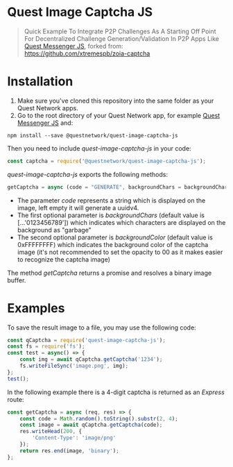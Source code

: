 # Quest Image Captcha JS

> Quick Example To Integrate P2P Challenges As A Starting Off Point For Decentralized Challenge Generation/Validation In P2P Apps Like [Quest Messenger JS](quest-messenger-js), forked from: https://github.com/xtremespb/zoia-captcha

# Installation
1. Make sure you've cloned this repository into the same folder as your Quest Network apps.
2. Go to the root directory of your Quest Network app, for example [Quest Messenger JS](quest-messenger-js) and:
```
npm install --save @questnetwork/quest-image-captcha-js
```

Then you need to include *quest-image-captcha-js* in your code:
```javascript
const captcha = require('@questnetwork/quest-image-captcha-js');
```
*quest-image-captcha-js* exports the following methods:
```javascript
getCaptcha = async (code = "GENERATE", backgroundChars = backgroundCharsDefault, backgroundColor = backgroudColorDefault)
```
* The parameter *code* represents a string which is displayed on the image, left empty it will generate a uuidv4.
* The first optional parameter is *backgroundChars* (default value is [...'0123456789']) which indicates which characters are displayed on the background as "garbage"
* The second optional parameter is *backgroundColor* (default value is 0xFFFFFFFF) which indicates the background color of the captcha image (it's not recommended to set the opacity to 00 as it makes easier to recognize the captcha image)

The method *getCaptcha* returns a promise and resolves a binary image buffer.

# Examples

To save the result image to a file, you may use the following code:
```javascript
const qCaptcha = require('quest-image-captcha-js');
const fs = require('fs');
const test = async() => {
	const img = await qCaptcha.getCaptcha('1234');
	fs.writeFileSync('image.png', img);
};
test();
```
In the following example there is a 4-digit captcha is returned as an *Express* route:
```javascript
const getCaptcha = async (req, res) => {
    const code = Math.random().toString().substr(2, 4);
    const image = await qCaptcha.getCaptcha(code);
    res.writeHead(200, {
        'Content-Type': 'image/png'
    });
    return res.end(image, 'binary');
};
```
